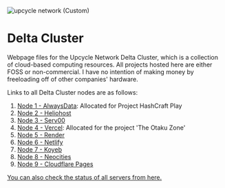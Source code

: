 ![upcycle network (Custom)](https://github.com/user-attachments/assets/b6b7cf7a-d8c7-461d-a089-b6a0cad7af44)
# Delta Cluster
Webpage files for the Upcycle Network Delta Cluster, which is a collection of cloud-based computing resources.
All projects hosted here are either FOSS or non-commercial. I have no intention of making money by freeloading off of other companies' hardware.

Links to all Delta Cluster nodes are as follows:
1. [Node 1 - AlwaysData](https://hashcraft.alwaysdata.net): Allocated for Project HashCraft Play
2. [Node 2 - Heliohost](https://kosmicdakerbal-t2.helioho.st)
3. [Node 3 - Serv00](https://kosmicdakerbal.serv00.net)
4. [Node 4 - Vercel](https://delta-node-4.vercel.app): Allocated for the project 'The Otaku Zone'
5. [Node 5 - Render](https://delta-node-5.onrender.com)
6. [Node 6 - Netlify](https://delta-node-6.netlify.app)
7. [Node 7 - Koyeb](https://delta-node-7.koyeb.app)
8. [Node 8 - Neocities](https://delta-node-8.neocities.org)
9. [Node 9 - Cloudflare Pages](https://delta-node-9.pages.dev)

[You can also check the status of all servers from here.](https://stats.uptimerobot.com/jcR9LDd3iJ)
